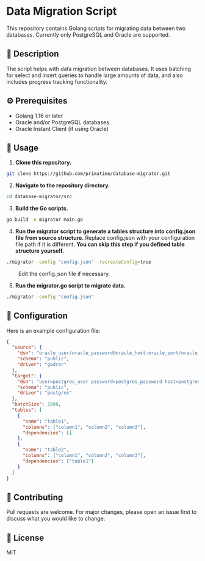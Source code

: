 # Data Migration Script

This repository contains Golang scripts for migrating data between two databases. Currently only PostgreSQL and Oracle are supported.

## 📝 Description

The script helps with data migration between databases. It uses batching for select and insert queries to handle large amounts of data, and also includes progress tracking functionality.

## ⚙️ Prerequisites

- Golang 1.16 or later
- Oracle and/or PostgreSQL databases
- Oracle Instant Client (if using Oracle)

## 🚀 Usage

1. **Clone this repository.**

```bash
git clone https://github.com/primatime/database-migrator.git
```
2. **Navigate to the repository directory.**
```bash
cd database-migrator/src
```
3. **Build the Go scripts.**
```bash
go build -o migrator main.go  
```
4. **Run the migrator script to generate a tables structure into config.json file from source structure.**
Replace config.json with your configuration file path if it is different.
**You can skip this step if you defined table structure yourself.**

```bash
./migrator -config "config.json" -recreateConfig=true
```

&nbsp;&nbsp;&nbsp;&nbsp;&nbsp;&nbsp;&nbsp;&nbsp;Edit the config.json file if necessary.

5. **Run the migrator.go script to migrate data.**

```bash
./migrator -config "config.json"
```

## 🔧 Configuration

Here is an example configuration file:

```json
{
  "source": {
    "dsn": "oracle_user/oracle_password@oracle_host:oracle_port/oracle_service_name",
    "schema": "public",
    "driver": "godror"
  },
  "target": {
    "dsn": "user=postgres_user password=postgres_password host=postgres_host port=postgres_port dbname=postgres_db sslmode=disable",
    "schema": "public",
    "driver": "postgres"
  },
  "batchSize": 1000,
  "tables": [
    {
      "name": "table1",
      "columns": ["column1", "column2", "column3"],
      "dependencies": []
    },
    {
      "name": "table2",
      "columns": ["column1", "column2", "column3"],
      "dependencies": ["table1"]
    }
  ]
}
```

## 👥 Contributing

Pull requests are welcome. For major changes, please open an issue first to discuss what you would like to change.

## 📜 License

MIT